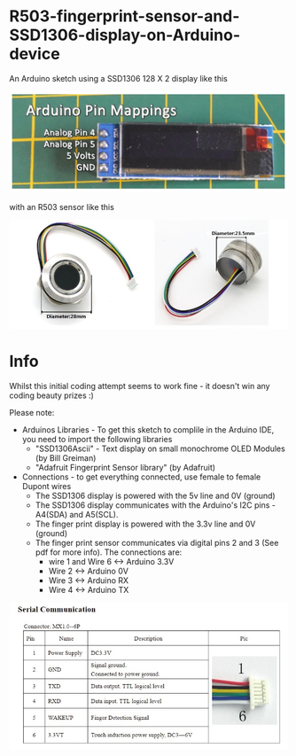 # R503-fingerprint-sensor-and-SSD1306-display-on-Arduino-device
An Arduino sketch using a SSD1306 128 X 2 display like this 

<img src="images/ssd1306_display.jpg" alt="SSD1306 Display"/>

with an R503 sensor like this

<img src="images/sensor.jpg" alt="R503 Fingerprint Sensor"/>

# Info 
Whilst this initial coding attempt seems to work fine - it doesn't win any coding beauty prizes :)

Please note:
 - Arduinos Libraries - To get this sketch to complile in the Arduino IDE, you need to import the following libraries
   - "SSD1306Ascii" - Text display on small monochrome OLED Modules (by Bill Greiman)
   - "Adafruit Fingerprint Sensor library" (by Adafruit)
- Connections - to get everything connected, use female to female Dupont wires
  - The SSD1306 display is powered with the 5v line and 0V (ground)
  - The SSD1306 display communicates with the Arduino's I2C pins - A4(SDA) and A5(SCL). 
  - The finger print display is powered with the 3.3v line and 0V (ground)
  - The finger print sensor communicates via digital pins 2 and 3 (See pdf for more info). The connections are:
    - wire 1 and Wire 6 <-> Arduino 3.3V
    - Wire 2 <-> Arduino 0V
    - Wire 3 <-> Arduino RX    
    - Wire 4 <-> Arduino TX

 <img src="images/sensorconnections.jpg" alt="Fingerprint Sensor Connections"/>
